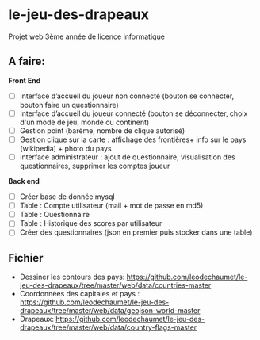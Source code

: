 # le-jeu-des-drapeaux
Projet web 3ème année de licence informatique

## A faire:

<b>Front End</b>
- [ ] Interface d’accueil du joueur non connecté (bouton se connecter, bouton faire un questionnaire)
- [ ] Interface d’accueil du joueur connecté (bouton se déconnecter, choix d'un mode de jeu, monde ou continent)
- [ ] Gestion point (barème, nombre de clique autorisé)
- [ ] Gestion clique sur la carte : affichage des frontières+ info sur le pays (wikipedia) + photo du pays
- [ ] interface administrateur : ajout de questionnaire, visualisation des questionnaires, supprimer les comptes joueur

<b>Back end</b>
- [ ] Créer base de donnée mysql
- [ ] Table : Compte utilisateur (mail + mot de passe en md5)
- [ ] Table : Questionnaire
- [ ] Table : Historique des scores par utilisateur
- [ ] Créer des questionnaires (json en premier puis stocker dans une table)

## Fichier
- Dessiner les contours des pays: https://github.com/leodechaumet/le-jeu-des-drapeaux/tree/master/web/data/countries-master
- Coordonnées des capitales et pays : https://github.com/leodechaumet/le-jeu-des-drapeaux/tree/master/web/data/geojson-world-master
- Drapeaux: https://github.com/leodechaumet/le-jeu-des-drapeaux/tree/master/web/data/country-flags-master
